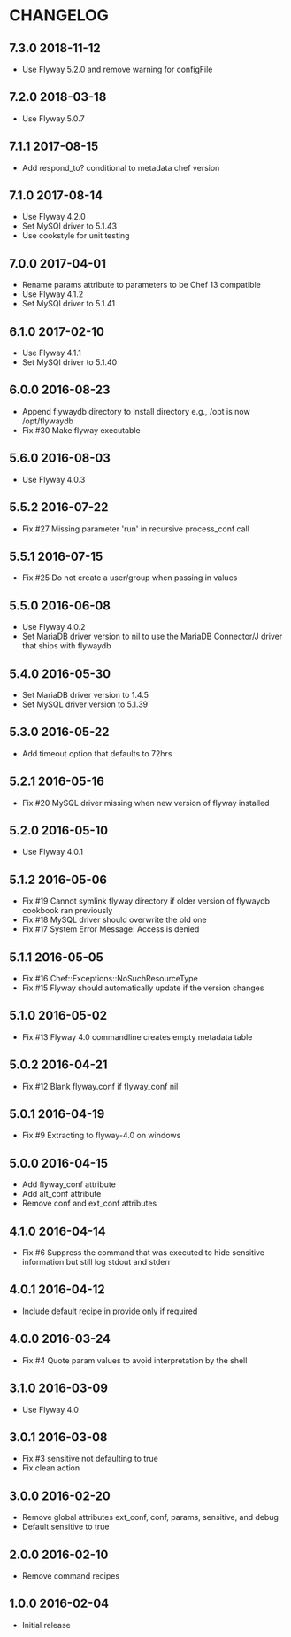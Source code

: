 # CHANGELOG

## 7.3.0 2018-11-12

- Use Flyway 5.2.0 and remove warning for configFile

## 7.2.0 2018-03-18

- Use Flyway 5.0.7

## 7.1.1 2017-08-15

- Add respond_to? conditional to metadata chef version

## 7.1.0 2017-08-14

- Use Flyway 4.2.0
- Set MySQl driver to 5.1.43
- Use cookstyle for unit testing 

## 7.0.0 2017-04-01

- Rename params attribute to parameters to be Chef 13 compatible
- Use Flyway 4.1.2
- Set MySQl driver to 5.1.41

## 6.1.0 2017-02-10

- Use Flyway 4.1.1
- Set MySQl driver to 5.1.40

## 6.0.0 2016-08-23

- Append flywaydb directory to install directory e.g., /opt is now /opt/flywaydb
- Fix #30 Make flyway executable

## 5.6.0 2016-08-03 

- Use Flyway 4.0.3

## 5.5.2 2016-07-22

- Fix #27 Missing parameter 'run' in recursive process_conf call

## 5.5.1 2016-07-15

- Fix #25 Do not create a user/group when passing in values

## 5.5.0 2016-06-08

- Use Flyway 4.0.2
- Set MariaDB driver version to nil to use the MariaDB Connector/J driver that ships with flywaydb

## 5.4.0 2016-05-30

- Set MariaDB driver version to 1.4.5 
- Set MySQL driver version to 5.1.39

## 5.3.0 2016-05-22

- Add timeout option that defaults to 72hrs

## 5.2.1 2016-05-16

- Fix #20 MySQL driver missing when new version of flyway installed

## 5.2.0 2016-05-10

- Use Flyway 4.0.1

## 5.1.2 2016-05-06

- Fix #19 Cannot symlink flyway directory if older version of flywaydb cookbook ran previously
- Fix #18 MySQL driver should overwrite the old one
- Fix #17 System Error Message: Access is denied

## 5.1.1 2016-05-05

- Fix #16 Chef::Exceptions::NoSuchResourceType
- Fix #15 Flyway should automatically update if the version changes

## 5.1.0 2016-05-02

- Fix #13 Flyway 4.0 commandline creates empty metadata table

## 5.0.2 2016-04-21

- Fix #12 Blank flyway.conf if flyway_conf nil

## 5.0.1 2016-04-19

- Fix #9 Extracting to flyway-4.0 on windows

## 5.0.0 2016-04-15

- Add flyway_conf attribute
- Add alt_conf attribute
- Remove conf and ext_conf attributes

## 4.1.0 2016-04-14

- Fix #6 Suppress the command that was executed to hide sensitive 
information but still log stdout and stderr

## 4.0.1 2016-04-12

- Include default recipe in provide only if required

## 4.0.0 2016-03-24

- Fix #4 Quote param values to avoid interpretation by the shell 

## 3.1.0 2016-03-09

- Use Flyway 4.0

## 3.0.1 2016-03-08

- Fix #3 sensitive not defaulting to true
- Fix clean action

## 3.0.0 2016-02-20

- Remove global attributes ext_conf, conf, params, sensitive, and debug 
- Default sensitive to true

## 2.0.0 2016-02-10

- Remove command recipes

## 1.0.0 2016-02-04

- Initial release
